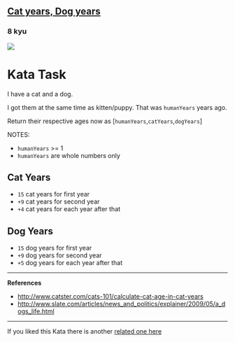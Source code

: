 <h2><a href=https://www.codewars.com/kata/5a6663e9fd56cb5ab800008b/train/python target="_blank">Cat years, Dog years</a></h2><h3>8 kyu</h3><img src="https://i.imgur.com/ta6gv1i.png?1"><h1 id="kata-task">Kata Task</h1><p>I have a cat and a dog.</p><p>I got them at the same time as kitten/puppy. That was <code>humanYears</code> years ago.</p><p>Return their respective ages now as [<code>humanYears</code>,<code>catYears</code>,<code>dogYears</code>]</p><p>NOTES:</p><ul><li><code>humanYears</code> &gt;= 1</li><li><code>humanYears</code> are whole numbers only</li></ul><h2 id="cat-years">Cat Years</h2><ul><li><code>15</code> cat years for first year</li><li><code>+9</code> cat years for second year</li><li><code>+4</code> cat years for each year after that</li></ul><h2 id="dog-years">Dog Years</h2><ul><li><code>15</code> dog years for first year</li><li><code>+9</code> dog years for second year</li><li><code>+5</code> dog years for each year after that</li></ul><hr><p><strong>References</strong></p><ul><li><a href="http://www.catster.com/cats-101/calculate-cat-age-in-cat-years" data-turbolinks="false" target="_blank">http://www.catster.com/cats-101/calculate-cat-age-in-cat-years</a></li><li><a href="http://www.slate.com/articles/news_and_politics/explainer/2009/05/a_dogs_life.html" data-turbolinks="false" target="_blank">http://www.slate.com/articles/news_and_politics/explainer/2009/05/a_dogs_life.html</a></li></ul><hr><p>If you liked this Kata there is another <a href="https://www.codewars.com/kata/cat-years-dog-years-2" data-turbolinks="false" target="_blank">related one here</a></p>
